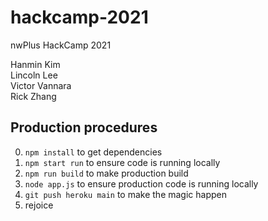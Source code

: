 # hackcamp-2021
nwPlus HackCamp 2021

Hanmin Kim  
Lincoln Lee  
Victor Vannara  
Rick Zhang  


## Production procedures
0. `npm install` to get dependencies
1. `npm start run` to ensure code is running locally
2. `npm run build` to make production build
3. `node app.js` to ensure production code is running locally
4. `git push heroku main` to make the magic happen
5. rejoice

